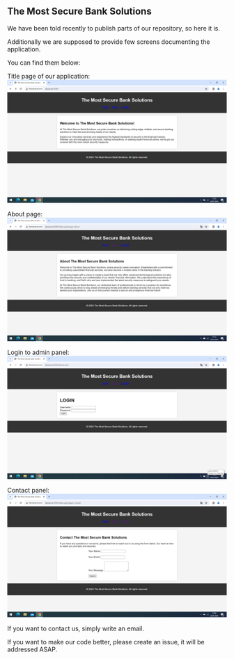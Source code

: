 ## The Most Secure Bank Solutions

We have been told recently to publish parts of our repository, so here it is.

Additionally we are supposed to provide few screens documenting the application.

You can find them below:

Title page of our application:
![](screen1.png)

About page:
![](screen2.png)

Login to admin panel:
![](screen3.png)

Contact panel:
![](screen4.png)

If you want to contact us, simply write an email.

If you want to make our code better, please create an issue, it will be addressed ASAP.